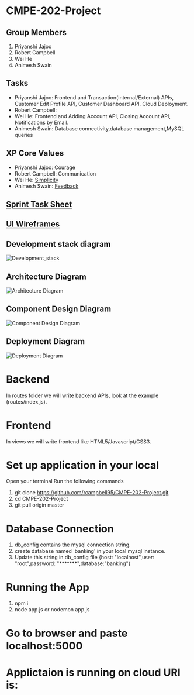# CMPE-202-Project
## Group Members
 1. Priyanshi Jajoo
 2. Robert Campbell
 3. Wei He
 4. Animesh Swain

## Tasks
  * Priyanshi Jajoo: Frontend and Transaction(Internal/External) APIs, Customer Edit Profile API, Customer Dashboard API. Cloud Deployment.
  * Robert Campbell: 
  * Wei He: Frontend and Adding Account API, Closing Account API, Notifications by Email.
  * Animesh Swain: Database connectivity,database management,MySQL queries

## XP Core Values
  * Priyanshi Jajoo: [Courage](https://github.com/rcampbell95/CMPE-202-Project/blob/dev/XP_Core_Values/Courage.md)
  * Robert Campbell: Communication
  * Wei He: [Simplicity](XP_Core_Values/Simplicity.md)
  * Animesh Swain: [Feedback](XP_Core_Values/Feedback.md)

## [Sprint Task Sheet](https://docs.google.com/spreadsheets/d/1F4bL0JAhROn38GWwjtmzH_jjgL__Yx4RxtkrftcPAjE/edit#gid=0)

## [UI Wireframes](https://github.com/rcampbell95/CMPE-202-Project/tree/master/UI_Wireframes)
  
## Development stack diagram
![Development_stack](https://github.com/rcampbell95/CMPE-202-Project/blob/dev/Diagrams/Development%20Stack%20.jpeg)
## Architecture Diagram
![Architecture Diagram](https://github.com/rcampbell95/CMPE-202-Project/blob/dev/Diagrams/Banking%20System_%20Architecture%20Diagram.jpeg)
## Component Design Diagram
![Component Design Diagram](https://github.com/rcampbell95/CMPE-202-Project/blob/dev/Diagrams/Banking%20System_%20Component%20design.jpeg)
## Deployment Diagram
![Deployment Diagram](https://github.com/rcampbell95/CMPE-202-Project/blob/dev/Diagrams/Banking%20System_%20Deployment%20Diagram.jpeg)

# Backend
In routes folder we will write backend APIs, look at the example (routes/index.js).

# Frontend
In views we will write frontend like HTML5/Javascript/CSS3.

# Set up application in your local
Open your terminal
Run the following commands

1. git clone https://github.com/rcampbell95/CMPE-202-Project.git
2. cd CMPE-202-Project
3. git pull origin master

# Database Connection 
1. db_config contains the mysql connection string.
2. create database named 'banking' in your local mysql instance.
3. Update this string in db_config file {host: "localhost",user: "root",password: "*******",database:"banking"}

# Running the App
1. npm i
2. node app.js or nodemon app.js 

# Go to browser and paste localhost:5000

# Applictaion is running on cloud URI is: 




